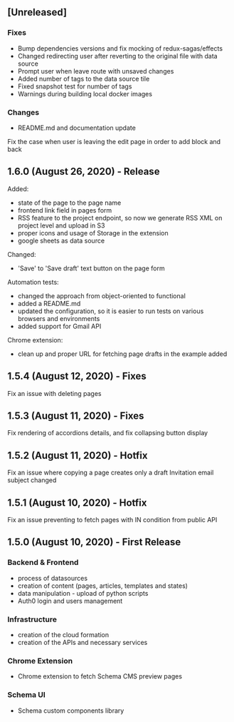 ## [Unreleased]

### Fixes
- Bump dependencies versions and fix mocking of redux-sagas/effects
- Changed redirecting user after reverting to the original file with data source
- Prompt user when leave route with unsaved changes
- Added number of tags to the data source tile
- Fixed snapshot test for number of tags
- Warnings during building local docker images

### Changes
- README.md and documentation update

Fix the case when user is leaving the edit page in order to add block and back

## 1.6.0 (August 26, 2020) - Release

Added:
    
- state of the page to the page name
- frontend link field in pages form
- RSS feature to the project endpoint, so now we generate RSS XML on project level and upload in S3
- proper icons and usage of Storage in the extension
- google sheets as data source

Changed:
 - 'Save' to 'Save draft' text button on the page form

Automation tests:
 - changed the approach from object-oriented to functional
 - added a README.md
 - updated the configuration, so it is easier to run tests on various browsers and environments
 - added support for Gmail API


Chrome extension:
- clean up and proper URL for fetching page drafts in the example added


## 1.5.4 (August 12, 2020) - Fixes

Fix an issue with deleting pages

## 1.5.3 (August 11, 2020) - Fixes

Fix rendering of accordions details, and fix collapsing button display

## 1.5.2 (August 11, 2020) - Hotfix

Fix an issue where copying a page creates only a draft
Invitation email subject changed

## 1.5.1 (August 10, 2020) - Hotfix

Fix an issue preventing to fetch pages with IN condition from public API

## 1.5.0 (August 10, 2020) - First Release

### Backend & Frontend

- process of datasources
- creation of content (pages, articles, templates and states)
- data manipulation - upload of python scripts
- Auth0 login and users management

### Infrastructure

- creation of the cloud formation 
- creation of the APIs and necessary services

### Chrome Extension

- Chrome extension to fetch Schema CMS preview pages


### Schema UI

- Schema custom components library
